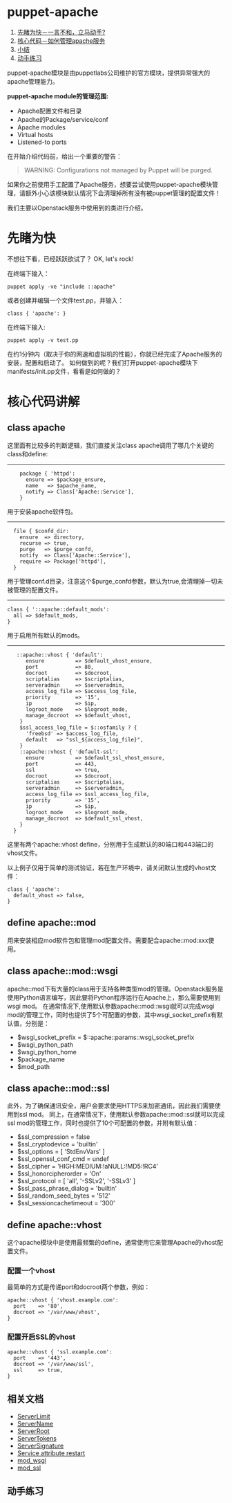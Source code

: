 # puppet-apache

1. [先睹为快－一言不和，立马动手?](#先睹为快)
2. [核心代码－如何管理apache服务](＃核心代码讲解)
3. [小结](#小结) 
4. [动手练习](#动手练习)

puppet-apache模块是由puppetlabs公司维护的官方模块，提供异常强大的apache管理能力。

**puppet-apache module的管理范围:**

- Apache配置文件和目录
- Apache的Package/service/conf
- Apache modules
- Virtual hosts
- Listened-to ports

在开始介绍代码前，给出一个重要的警告：

> WARNING: Configurations not managed by Puppet will be purged.

如果你之前使用手工配置了Apache服务，想要尝试使用puppet-apache模块管理，请额外小心该模块默认情况下会清理掉所有没有被puppet管理的配置文件！

我们主要以Openstack服务中使用到的类进行介绍。

# 先睹为快

不想往下看，已经跃跃欲试了？
OK, let's rock!
   
在终端下输入：
   
   ```puppet apply -ve "include ::apache"```
   
或者创建并编辑一个文件test.pp，并输入：
``` puppet
class { 'apache': }
```
在终端下输入:

   ```puppet apply -v test.pp```

在约1分钟内（取决于你的网速和虚拟机的性能），你就已经完成了Apache服务的安装，配置和启动了。
如何做到的呢？我们打开puppet-apache模块下manifests/init.pp文件，看看是如何做的？

# 核心代码讲解
## class apache

这里面有比较多的判断逻辑，我们直接关注class apache调用了哪几个关键的class和define:

---

``` puppet
    package { 'httpd':
      ensure => $package_ensure,
      name   => $apache_name,
      notify => Class['Apache::Service'],
    }
```
用于安装apache软件包。

---


``` puppet
  file { $confd_dir:
    ensure  => directory,
    recurse => true,
    purge   => $purge_confd,
    notify  => Class['Apache::Service'],
    require => Package['httpd'],
  }
```

用于管理conf.d目录，注意这个$purge_confd参数，默认为true,会清理掉一切未被管理的配置文件。

---

``` puppet
class { '::apache::default_mods':
  all => $default_mods,
}
```
      
用于启用所有默认的mods。

---

``` puppet
   ::apache::vhost { 'default':
      ensure          => $default_vhost_ensure,
      port            => 80,
      docroot         => $docroot,
      scriptalias     => $scriptalias,
      serveradmin     => $serveradmin,
      access_log_file => $access_log_file,
      priority        => '15',
      ip              => $ip,
      logroot_mode    => $logroot_mode,
      manage_docroot  => $default_vhost,
    }
    $ssl_access_log_file = $::osfamily ? {
      'freebsd' => $access_log_file,
      default   => "ssl_${access_log_file}",
    }
    ::apache::vhost { 'default-ssl':
      ensure          => $default_ssl_vhost_ensure,
      port            => 443,
      ssl             => true,
      docroot         => $docroot,
      scriptalias     => $scriptalias,
      serveradmin     => $serveradmin,
      access_log_file => $ssl_access_log_file,
      priority        => '15',
      ip              => $ip,
      logroot_mode    => $logroot_mode,
      manage_docroot  => $default_ssl_vhost,
    }
  }
```
这里有两个apache::vhost define，分别用于生成默认的80端口和443端口的vhost文件。

以上例子仅用于简单的测试验证，若在生产环境中，请关闭默认生成的vhost文件：

``` puppet
class { 'apache':
  default_vhost => false,
}
```

## define apache::mod

用来安装相应mod软件包和管理mod配置文件。需要配合apache::mod:xxx使用。

## class apache::mod::wsgi

apache::mod下有大量的class用于支持各种类型mod的管理。Openstack服务是使用Python语言编写，因此要将Python程序运行在Apache上，那么需要使用到wsgi mod。
在通常情况下,使用默认参数apache::mod::wsgi就可以完成wsgi mod的管理工作，同时也提供了5个可配置的参数，其中wsgi_socket_prefix有默认值，分别是：

* $wsgi_socket_prefix = $::apache::params::wsgi_socket_prefix
* $wsgi_python_path
* $wsgi_python_home
* $package_name
* $mod_path

## class apache::mod::ssl

此外，为了确保通讯安全，用户会要求使用HTTPS来加密通讯，因此我们需要使用到ssl mod。
同上，在通常情况下，使用默认参数apache::mod::ssl就可以完成ssl mod的管理工作，同时也提供了10个可配置的参数，并附有默认值：

*  $ssl_compression         = false
*  $ssl_cryptodevice        = 'builtin'
*  $ssl_options             = [ 'StdEnvVars' ]
*  $ssl_openssl_conf_cmd    = undef
*  $ssl_cipher              = 'HIGH:MEDIUM:!aNULL:!MD5:!RC4'
*  $ssl_honorcipherorder    = 'On'
*  $ssl_protocol            = [ 'all', '-SSLv2', '-SSLv3' ]
*  $ssl_pass_phrase_dialog  = 'builtin'
*  $ssl_random_seed_bytes   = '512'
*  $ssl_sessioncachetimeout = '300'

## define apache::vhost

这个apache模块中是使用最频繁的define，通常使用它来管理Apache的vhost配置文件。

### 配置一个vhost

最简单的方式是传递port和docroot两个参数，例如：

``` puppet
apache::vhost { 'vhost.example.com':
  port    => '80',
  docroot => '/var/www/vhost',
}
```

### 配置开启SSL的vhost

``` puppet
apache::vhost { 'ssl.example.com':
  port    => '443',
  docroot => '/var/www/ssl',
  ssl     => true,
}
```

## 相关文档

* [ServerLimit](https://httpd.apache.org/docs/current/mod/mpm_common.html#serverlimit)
* [ServerName](https://httpd.apache.org/docs/current/mod/core.html#servername)
* [ServerRoot](https://httpd.apache.org/docs/current/mod/core.html#serverroot)
* [ServerTokens](https://httpd.apache.org/docs/current/mod/core.html#servertokens)
* [ServerSignature](https://httpd.apache.org/docs/current/mod/core.html#serversignature)
* [Service attribute restart](http://docs.puppetlabs.com/references/latest/type.html#service-attribute-restart)
* [mod_wsgi](https://modwsgi.readthedocs.org/en/latest/)
* [mod_ssl](https://httpd.apache.org/docs/current/mod/mod_ssl.html)

## 动手练习
